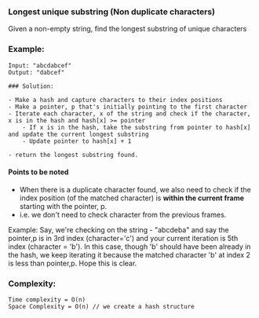 ### Longest unique substring (Non duplicate characters)

Given a non-empty string, find the longest substring of unique characters
### Example:
```
Input: "abcdabcef"
Output: "dabcef"

### Solution:

- Make a hash and capture characters to their index positions
- Make a pointer, p that's initially pointing to the first character
- Iterate each character, x of the string and check if the character, x is in the hash and hash[x] >= pointer
    - If x is in the hash, take the substring from pointer to hash[x] and update the current longest substring
    - Update pointer to hash[x] + 1  
    
- return the longest substring found.
```

#### Points to be noted
- When there is a duplicate character found, we also need to check if the index position
  (of the matched character) is **within the current frame** starting with the pointer, p.
- i.e. we don't need to check character from the previous frames.

Example:
Say, we're checking on the string - "abcdeba"
and say the pointer,p is in 3rd index (character='c') and your current iteration is 5th index (character = 'b').
In this case, though 'b' should have been already in the hash, we keep iterating it because the matched character 'b' at index 2 is less than pointer,p.
Hope this is clear.


### Complexity:

```
Time complexity = O(n)
Space Complexity = O(n) // we create a hash structure
```
